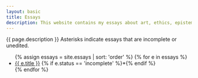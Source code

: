 ```yaml
---
layout: basic
title: Essays
description: This website contains my essays about art, ethics, epistemology, and metaphysics.
---
```

<p>{{ page.description }}  Asterisks indicate essays that are incomplete or unedited.</p>

<ul id="essays">
{% assign essays = site.essays | sort: 'order' %}
{% for e in essays %}
  <li title="{{ e.description | xml_escape }}">
    <a href="{{ e.url }}">{{ e.title }}</a>
    {% if e.status == 'incomplete' %}*{% endif %}
  </li>
{% endfor %}
</ul>
